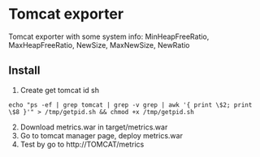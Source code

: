 # Tomcat exporter
Tomcat exporter with some system info: MinHeapFreeRatio, MaxHeapFreeRatio, NewSize, MaxNewSize, NewRatio
## Install
1. Create get tomcat id sh
```
echo "ps -ef | grep tomcat | grep -v grep | awk '{ print \$2; print \$8 }'" > /tmp/getpid.sh && chmod +x /tmp/getpid.sh
```
2. Download metrics.war in target/metrics.war
3. Go to tomcat manager page, deploy metrics.war
4. Test by go to http://TOMCAT/metrics
